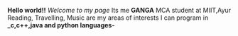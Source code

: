 **Hello world!!**
_Welcome to my page_
Its me **GANGA**
MCA student at MIIT,Ayur
Reading, Travelling, Music are my areas of interests
I can program in **_c,c++,java and python languages-**
